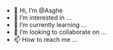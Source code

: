 - 👋 Hi, I’m @Asghe
- 👀 I’m interested in ...
- 🌱 I’m currently learning ...
- 💞️ I’m looking to collaborate on ...
- 📫 How to reach me ...

<!---
Asghe/Asghe is a ✨ special ✨ repository because its `README.md` (this file) appears on your GitHub profile.
You can click the Preview link to take a look at your changes.
--->
